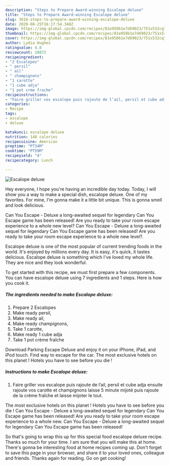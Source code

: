 ```yaml
---
description: "Steps to Prepare Award-winning Escalope deluxe"
title: "Steps to Prepare Award-winning Escalope deluxe"
slug: 3616-steps-to-prepare-award-winning-escalope-deluxe
date: 2020-08-25T16:17:54.348Z
image: https://img-global.cpcdn.com/recipes/81e950b1e7d69023/751x532cq70/escalope-deluxe-photo-principale-de-la-recette.jpg
thumbnail: https://img-global.cpcdn.com/recipes/81e950b1e7d69023/751x532cq70/escalope-deluxe-photo-principale-de-la-recette.jpg
cover: https://img-global.cpcdn.com/recipes/81e950b1e7d69023/751x532cq70/escalope-deluxe-photo-principale-de-la-recette.jpg
author: Lydia Hughes
ratingvalue: 4.8
reviewcount: 28872
recipeingredient:
- "2 Escalopes"
- " persil"
- " ail"
- " champignons"
- "1 carotte"
- "1 cube adja"
- "1 pot crme frache"
recipeinstructions:
- "Faire griller vos escalope puis rajoute de l’ail, persil et cube adja ensuite rajoute vos carotte et champignons laisse 5 minute mijoté puis rajoute de la crème fraîche et laisse mijoter le tout."
categories:
- Recipe
tags:
- escalope
- deluxe

katakunci: escalope deluxe 
nutrition: 148 calories
recipecuisine: American
preptime: "PT34M"
cooktime: "PT59M"
recipeyield: "4"
recipecategory: Lunch

---
```



![Escalope deluxe](https://img-global.cpcdn.com/recipes/81e950b1e7d69023/751x532cq70/escalope-deluxe-photo-principale-de-la-recette.jpg)

Hey everyone, I hope you're having an incredible day today. Today, I will show you a way to make a special dish, escalope deluxe. One of my favorites. For mine, I'm gonna make it a little bit unique. This is gonna smell and look delicious.

Can You Escape - Deluxe a long-awaited sequel for legendary Can You Escape game has been released! Are you ready to take your room escape experience to a whole new level? Can You Escape - Deluxe a long-awaited sequel for legendary Can You Escape game has been released! Are you ready to take your room escape experience to a whole new level?.

Escalope deluxe is one of the most popular of current trending foods in the world. It's enjoyed by millions every day. It is easy, it's quick, it tastes delicious. Escalope deluxe is something which I've loved my whole life. They are nice and they look wonderful.


To get started with this recipe, we must first prepare a few components. You can have escalope deluxe using 7 ingredients and 1 steps. Here is how you cook it.

<!--inarticleads1-->

##### The ingredients needed to make Escalope deluxe:

1. Prepare 2 Escalopes
1. Make ready  persil,
1. Make ready  ail,
1. Make ready  champignons,
1. Take 1 carotte,
1. Make ready 1 cube adja
1. Take 1 pot crème fraîche


Download Parking Escape Deluxe and enjoy it on your iPhone, iPad, and iPod touch. Find way to escape for the car. The most exclusive hotels on this planet ! Hotels you have to see before you die ! 

<!--inarticleads2-->

##### Instructions to make Escalope deluxe:

1. Faire griller vos escalope puis rajoute de l’ail, persil et cube adja ensuite rajoute vos carotte et champignons laisse 5 minute mijoté puis rajoute de la crème fraîche et laisse mijoter le tout.


The most exclusive hotels on this planet ! Hotels you have to see before you die ! Can You Escape - Deluxe a long-awaited sequel for legendary Can You Escape game has been released! Are you ready to take your room escape experience to a whole new. Can You Escape - Deluxe a long-awaited sequel for legendary Can You Escape game has been released! 

So that's going to wrap this up for this special food escalope deluxe recipe. Thanks so much for your time. I am sure that you will make this at home. There's gonna be interesting food at home recipes coming up. Don't forget to save this page in your browser, and share it to your loved ones, colleague and friends. Thanks again for reading. Go on get cooking!
